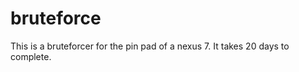 bruteforce
==========

This is a bruteforcer for the pin pad of a nexus 7. It takes 20 days to complete.
